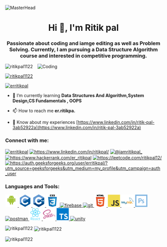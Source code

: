 ![MasterHead](https://img.freepik.com/free-photo/rear-view-programmer-working-all-night-long_1098-18697.jpg?w=996&t=st=1692968972~exp=1692969572~hmac=9d5b7940d5f5b75a1ee15c3669f509843a7e1d172ad3d65c42242cc0ff71d1b2)
<h1 align="center">Hi 👋, I'm Ritik pal</h1>
<h3 align="center">Passionate about coding and iamge editing as well as Problem Solving. Currently, I am pursuing a Data Structure Algorithm course and interested in competitive programming.</h3>

<img align="right" alt="Coding" width="400" src="https://i.pinimg.com/originals/54/e3/7d/54e37d8074ebcde1d96c77d7b2a7f310.gif">
<p align="left"> <img src="https://komarev.com/ghpvc/?username=ritikpal1122&label=Profile%20views&color=0e75b6&style=flat" alt="ritikpal1122" /> </p>

<p align="left"> <a href="https://github.com/ryo-ma/github-profile-trophy"><img src="https://github-profile-trophy.vercel.app/?username=ritikpal1122" alt="ritikpal1122" /></a> </p>

<p align="left"> <a href="https://twitter.com/erritikpal" target="blank"><img src="https://img.shields.io/twitter/follow/erritikpal?logo=twitter&style=for-the-badge" alt="erritikpal" /></a> </p>

- 🌱 I’m currently learning **Data Structures And Algorithm,System Design,CS Fundamentals , OOPS**

- 📫 How to reach me **er.ritikpa.**

- 📄 Know about my experiences [https://www.linkedin.com/in/ritik-pal-3ab52922a](https://www.linkedin.com/in/ritik-pal-3ab52922a)

<h3 align="left">Connect with me:</h3>
<p align="left">
<a href="https://twitter.com/erritikpal" target="blank"><img align="center" src="https://raw.githubusercontent.com/rahuldkjain/github-profile-readme-generator/master/src/images/icons/Social/twitter.svg" alt="erritikpal" height="30" width="40" /></a>
<a href="https://linkedin.com/in/https://www.linkedin.com/in/ritikpal/" target="blank"><img align="center" src="https://raw.githubusercontent.com/rahuldkjain/github-profile-readme-generator/master/src/images/icons/Social/linked-in-alt.svg" alt="https://www.linkedin.com/in/ritikpal/" height="30" width="40" /></a>
<a href="https://instagram.com/@iamritikpal_" target="blank"><img align="center" src="https://raw.githubusercontent.com/rahuldkjain/github-profile-readme-generator/master/src/images/icons/Social/instagram.svg" alt="@iamritikpal_" height="30" width="40" /></a>
<a href="https://www.hackerrank.com/https://www.hackerrank.com/er_ritikpal" target="blank"><img align="center" src="https://raw.githubusercontent.com/rahuldkjain/github-profile-readme-generator/master/src/images/icons/Social/hackerrank.svg" alt="https://www.hackerrank.com/er_ritikpal" height="30" width="40" /></a>
<a href="https://www.leetcode.com/https://leetcode.com/ritikpal12/" target="blank"><img align="center" src="https://raw.githubusercontent.com/rahuldkjain/github-profile-readme-generator/master/src/images/icons/Social/leet-code.svg" alt="https://leetcode.com/ritikpal12/" height="30" width="40" /></a>
<a href="https://auth.geeksforgeeks.org/user/https://auth.geeksforgeeks.org/user/erritikpal/?utm_source=geeksforgeeks&utm_medium=my_profile&utm_campaign=auth_user" target="blank"><img align="center" src="https://raw.githubusercontent.com/rahuldkjain/github-profile-readme-generator/master/src/images/icons/Social/geeks-for-geeks.svg" alt="https://auth.geeksforgeeks.org/user/erritikpal/?utm_source=geeksforgeeks&utm_medium=my_profile&utm_campaign=auth_user" height="30" width="40" /></a>
</p>

<h3 align="left">Languages and Tools:</h3>
<p align="left"> <a href="https://developer.android.com" target="_blank" rel="noreferrer"> <img src="https://raw.githubusercontent.com/devicons/devicon/master/icons/android/android-original-wordmark.svg" alt="android" width="40" height="40"/> </a> <a href="https://www.cprogramming.com/" target="_blank" rel="noreferrer"> <img src="https://raw.githubusercontent.com/devicons/devicon/master/icons/c/c-original.svg" alt="c" width="40" height="40"/> </a> <a href="https://www.w3schools.com/cpp/" target="_blank" rel="noreferrer"> <img src="https://raw.githubusercontent.com/devicons/devicon/master/icons/cplusplus/cplusplus-original.svg" alt="cplusplus" width="40" height="40"/> </a> <a href="https://www.w3schools.com/css/" target="_blank" rel="noreferrer"> <img src="https://raw.githubusercontent.com/devicons/devicon/master/icons/css3/css3-original-wordmark.svg" alt="css3" width="40" height="40"/> </a> <a href="https://firebase.google.com/" target="_blank" rel="noreferrer"> <img src="https://www.vectorlogo.zone/logos/firebase/firebase-icon.svg" alt="firebase" width="40" height="40"/> </a> <a href="https://git-scm.com/" target="_blank" rel="noreferrer"> <img src="https://www.vectorlogo.zone/logos/git-scm/git-scm-icon.svg" alt="git" width="40" height="40"/> </a> <a href="https://www.w3.org/html/" target="_blank" rel="noreferrer"> <img src="https://raw.githubusercontent.com/devicons/devicon/master/icons/html5/html5-original-wordmark.svg" alt="html5" width="40" height="40"/> </a> <a href="https://developer.mozilla.org/en-US/docs/Web/JavaScript" target="_blank" rel="noreferrer"> <img src="https://raw.githubusercontent.com/devicons/devicon/master/icons/javascript/javascript-original.svg" alt="javascript" width="40" height="40"/> </a> <a href="https://www.mysql.com/" target="_blank" rel="noreferrer"> <img src="https://raw.githubusercontent.com/devicons/devicon/master/icons/mysql/mysql-original-wordmark.svg" alt="mysql" width="40" height="40"/> </a> <a href="https://www.photoshop.com/en" target="_blank" rel="noreferrer"> <img src="https://raw.githubusercontent.com/devicons/devicon/master/icons/photoshop/photoshop-line.svg" alt="photoshop" width="40" height="40"/> </a> <a href="https://postman.com" target="_blank" rel="noreferrer"> <img src="https://www.vectorlogo.zone/logos/getpostman/getpostman-icon.svg" alt="postman" width="40" height="40"/> </a> <a href="https://reactjs.org/" target="_blank" rel="noreferrer"> <img src="https://raw.githubusercontent.com/devicons/devicon/master/icons/react/react-original-wordmark.svg" alt="react" width="40" height="40"/> </a> <a href="https://sass-lang.com" target="_blank" rel="noreferrer"> <img src="https://raw.githubusercontent.com/devicons/devicon/master/icons/sass/sass-original.svg" alt="sass" width="40" height="40"/> </a> <a href="https://www.typescriptlang.org/" target="_blank" rel="noreferrer"> <img src="https://raw.githubusercontent.com/devicons/devicon/master/icons/typescript/typescript-original.svg" alt="typescript" width="40" height="40"/> </a> <a href="https://unity.com/" target="_blank" rel="noreferrer"> <img src="https://www.vectorlogo.zone/logos/unity3d/unity3d-icon.svg" alt="unity" width="40" height="40"/> </a> </p>

<p><img align="left" src="https://github-readme-stats.vercel.app/api/top-langs?username=ritikpal1122&show_icons=true&locale=en&layout=compact" alt="ritikpal1122" /></p>

<p>&nbsp;<img align="center" src="https://github-readme-stats.vercel.app/api?username=ritikpal1122&show_icons=true&locale=en" alt="ritikpal1122" /></p>

<p><img align="center" src="https://github-readme-streak-stats.herokuapp.com/?user=ritikpal1122&" alt="ritikpal1122" /></p>
